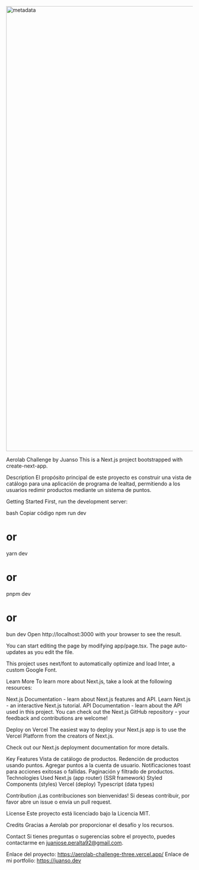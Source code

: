 <img width="1200" alt="metadata" src="https://github.com/user-attachments/assets/a69a24a6-633e-4893-8bcd-a61537061dbd">


Aerolab Challenge by Juanso
This is a Next.js project bootstrapped with create-next-app.


Description
El propósito principal de este proyecto es construir una vista de catálogo para una aplicación de programa de lealtad, permitiendo a los usuarios redimir productos mediante un sistema de puntos.

Getting Started
First, run the development server:

bash
Copiar código
npm run dev
# or
yarn dev
# or
pnpm dev
# or
bun dev
Open http://localhost:3000 with your browser to see the result.

You can start editing the page by modifying app/page.tsx. The page auto-updates as you edit the file.

This project uses next/font to automatically optimize and load Inter, a custom Google Font.

Learn More
To learn more about Next.js, take a look at the following resources:

Next.js Documentation - learn about Next.js features and API.
Learn Next.js - an interactive Next.js tutorial.
API Documentation - learn about the API used in this project.
You can check out the Next.js GitHub repository - your feedback and contributions are welcome!

Deploy on Vercel
The easiest way to deploy your Next.js app is to use the Vercel Platform from the creators of Next.js.

Check out our Next.js deployment documentation for more details.

Key Features
Vista de catálogo de productos.
Redención de productos usando puntos.
Agregar puntos a la cuenta de usuario.
Notificaciones toast para acciones exitosas o fallidas.
Paginación y filtrado de productos.
Technologies Used
Next.js (app router) (SSR framework)
Styled Components (styles)
Vercel (deploy)
Typescript (data types)

Contribution
¡Las contribuciones son bienvenidas! Si deseas contribuir, por favor abre un issue o envía un pull request.

License
Este proyecto está licenciado bajo la Licencia MIT.

Credits
Gracias a Aerolab por proporcionar el desafío y los recursos.

Contact
Si tienes preguntas o sugerencias sobre el proyecto, puedes contactarme en juanjose.peralta92@gmail.com.

Enlace del proyecto: https://aerolab-challenge-three.vercel.app/
Enlace de mi portfolio: https://juanso.dev
